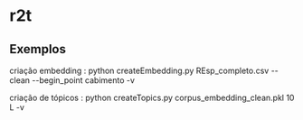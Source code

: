 # r2t

## Exemplos  

criação embedding  :    python createEmbedding.py REsp_completo.csv --clean --begin_point cabimento -v

criação de tópicos : python createTopics.py corpus_embedding_clean.pkl 10 L -v